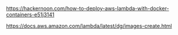 https://hackernoon.com/how-to-deploy-aws-lambda-with-docker-containers-e51j3141

https://docs.aws.amazon.com/lambda/latest/dg/images-create.html

